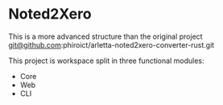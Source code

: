 # Noted2Xero

This is a more advanced structure than the original project git@github.com:phiroict/arletta-noted2xero-converter-rust.git

This project is workspace split in three functional modules: 
- Core
- Web
- CLI 

